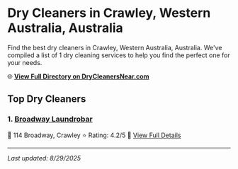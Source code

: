 # Dry Cleaners in Crawley, Western Australia, Australia

Find the best dry cleaners in Crawley, Western Australia, Australia. We've compiled a list of 1 dry cleaning services to help you find the perfect one for your needs.

🌐 **[View Full Directory on DryCleanersNear.com](https://drycleanersnear.com/city/Australia/Western%20Australia/Crawley)**

## Top Dry Cleaners

### 1. [Broadway Laundrobar](https://drycleanersnear.com/dryCleaner/68ad16b91d9ee695c925337c/broadway-laundrobar)
📍 114 Broadway, Crawley
⭐ Rating: 4.2/5
🔗 [View Full Details](https://drycleanersnear.com/dryCleaner/68ad16b91d9ee695c925337c/broadway-laundrobar)


---

*Last updated: 8/29/2025*
